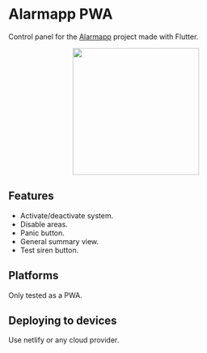 # Alarmapp PWA

Control panel for the [Alarmapp](https://github.com/ramomar/alarmapp) project made with Flutter.

<p align="center">
  <img width="250" src="https://github.com/ramomar/alarmapp-pwa/assets/10622989/54614f40-2989-442b-9c40-213764e4da39">
</p>

## Features

- Activate/deactivate system.
- Disable areas.
- Panic button.
- General summary view.
- Test siren button.

## Platforms

Only tested as a PWA.

## Deploying to devices
Use netlify or any cloud provider.
